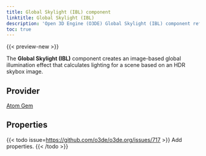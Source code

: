 ```yaml
---
title: Global Skylight (IBL) component
linktitle: Global Skylight (IBL)
description: 'Open 3D Engine (O3DE) Global Skylight (IBL) component reference.'
toc: true
---
```


{{< preview-new >}}

The **Global Skylight (IBL)** component creates an image-based global illumination effect that calculates lighting for a scene based on an HDR skybox image.


## Provider ##

[Atom Gem](/docs/user-guide/gems/reference/atom)


## Properties

{{< todo issue=https://github.com/o3de/o3de.org/issues/717 >}}
Add properties.
{{< /todo >}}